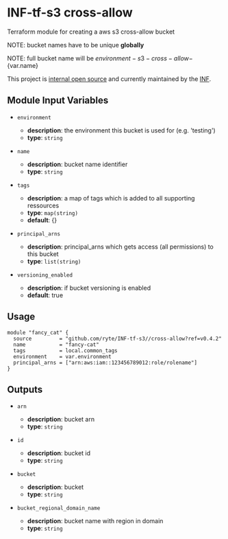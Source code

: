 # INF-tf-s3 cross-allow

Terraform module for creating a aws s3 cross-allow bucket

NOTE: bucket names have to be unique __globally__

NOTE: full bucket name will be ${environment}-s3-cross-allow-${var.name}

This project is [internal open source](https://en.wikipedia.org/wiki/Inner_source)
and currently maintained by the [INF](https://github.com/orgs/ryte/teams/inf).

## Module Input Variables

- `environment`
    - __description__: the environment this bucket is used for (e.g. 'testing')
    - __type__: `string`

- `name`
    - __description__: bucket name identifier
    - __type__: `string`

- `tags`
    - __description__: a map of tags which is added to all supporting ressources
    - __type__: `map(string)`
    - __default__: {}

- `principal_arns`
    - __description__: principal_arns which gets access (all permissions) to this bucket
    - __type__: `list(string)`

- `versioning_enabled`
    - __description__: if bucket versioning is enabled
    - __default__: true

## Usage

```hcl
module "fancy_cat" {
  source         = "github.com/ryte/INF-tf-s3//cross-allow?ref=v0.4.2"
  name           = "fancy-cat"
  tags           = local.common_tags
  environment    = var.environment
  principal_arns = ["arn:aws:iam::123456789012:role/rolename"]
}
```

## Outputs

- `arn`
    - __description__: bucket arn
    - __type__: `string`

- `id`
    - __description__: bucket id
    - __type__: `string`

- `bucket`
    - __description__: bucket
    - __type__: `string`

- `bucket_regional_domain_name`
    - __description__: bucket name with region in domain
    - __type__: `string`
